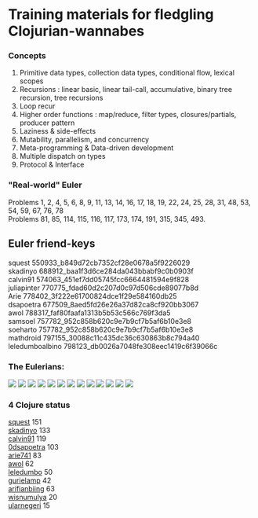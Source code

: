 # Training materials for fledgling Clojurian-wannabes

### Concepts

1. Primitive data types, collection data types, conditional flow, lexical scopes  
2. Recursions : linear basic, linear tail-call, accumulative, binary tree recursion, tree recursions  
3. Loop recur  
4. Higher order functions : map/reduce, filter types, closures/partials, producer pattern
5. Laziness & side-effects  
6. Mutability, parallelism, and concurrency  
7. Meta-programming & Data-driven development
8. Multiple dispatch on types 
9. Protocol & Interface  

### "Real-world" Euler

Problems 1, 2, 4, 5, 6, 8, 9, 11, 13, 14, 16, 17, 18, 19, 22, 24, 25, 28, 31, 48, 53, 54, 59, 67, 76, 78  
Problems 81, 85, 114, 115, 116, 117, 173, 174, 191, 315, 345, 493.  

## Euler friend-keys

squest 550933_b849d72cb7352cf28e0678a5f9226029  
skadinyo 688912_baa1f3d6ce284da043bbabf9c0b0903f  
calvin91 574063_451ef7dd05745fcc6664481594e9f828  
juliapinter 770775_fdad60d2c207d0c97d506cde89077b8d  
Arie 778402_3f222e61700824dce1f29e584160db25  
dsapoetra 677509_8aed5fd26e26a37d82ca8cf920bb3067  
awol 788317_faf80faafa1313b5b53c566c769f3da5  
samsoel 757782_952c858b620c9e7b9cf7b5af6b10e3e8  
soeharto 757782_952c858b620c9e7b9cf7b5af6b10e3e8  
mathdroid 797155_30088c11c435dc36c630863b8c794a40  
leledumboalbino 798123_db0026a7048fe308eec1419c6f39066c

### The Eulerians:  
<img src="https://projecteuler.net/profile/squest.png">
<img src="https://projecteuler.net/profile/skadinyo.png">
<img src="https://projecteuler.net/profile/memeri.png">
<img src="https://projecteuler.net/profile/soel.png">
<img src="https://projecteuler.net/profile/calvin91.png">
<img src="https://projecteuler.net/profile/soeharto.png">
<img src="https://projecteuler.net/profile/aisyahgunung.png">
<img src="https://projecteuler.net/profile/jaquelton.png">
<img src="https://projecteuler.net/profile/dsapoetra.png">
<img src="https://projecteuler.net/profile/leledumboalbino.png">
<img src="https://projecteuler.net/profile/odolf.png">
<img src="https://projecteuler.net/profile/mathdroid.png"> 
<img src="https://projecteuler.net/profile/arifian.r.png">

### 4 Clojure status

<a href="http://www.4clojure.com/user/squest" target="_blank">squest</a>  151   
<a href="http://www.4clojure.com/user/skadinyo" target="_blank">skadinyo</a>  133   
<a href="http://www.4clojure.com/user/calvin91" target="_blank">calvin91</a>  119   
<a href="http://www.4clojure.com/user/0dsapoetra" target="_blank">0dsapoetra</a>  103   
<a href="http://www.4clojure.com/user/arie741" target="_blank">arie741</a>  83   
<a href="http://www.4clojure.com/user/awol" target="_blank">awol</a>  62   
<a href="http://www.4clojure.com/user/leledumbo" target="_blank">leledumbo</a>  50   
<a href="http://www.4clojure.com/user/gurielamp" target="_blank">gurielamp</a>  42   
<a href="http://www.4clojure.com/user/arifianbiing" target="_blank">arifianbiing</a>  63   
<a href="http://www.4clojure.com/user/wisnumulya" target="_blank">wisnumulya</a>  20   
<a href="http://www.4clojure.com/user/ularnegeri" target="_blank">ularnegeri</a>  15   




